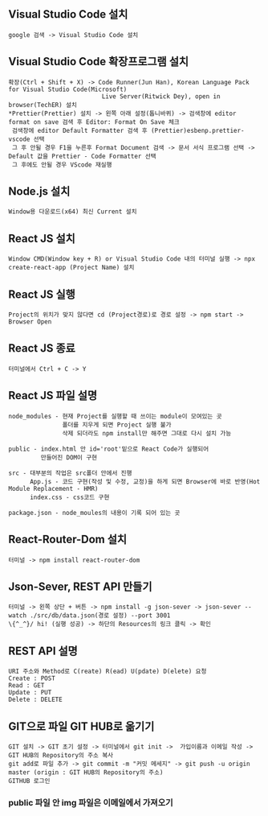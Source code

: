 ## Visual Studio Code 설치

    google 검색 -> Visual Studio Code 설치

## Visual Studio Code 확장프로그램 설치

    확장(Ctrl + Shift + X) -> Code Runner(Jun Han), Korean Language Pack for Visual Studio Code(Microsoft)
                              Live Server(Ritwick Dey), open in browser(TechER) 설치
    *Prettier(Prettier) 설치 -> 왼쪽 아래 설정(톱니바퀴) -> 검색창에 editor format on save 검색 후 Editor: Format On Save 체크
     검색창에 editor Default Formatter 검색 후 (Prettier)esbenp.prettier-vscode 선택
     그 후 안될 경우 F1을 누른후 Format Document 검색 -> 문서 서식 프로그램 선택 -> Default 값을 Prettier - Code Formatter 선택
     그 후에도 안될 경우 VScode 재실행

## Node.js 설치

    Window용 다운로드(x64) 최신 Current 설치

## React JS 설치

    Window CMD(Window key + R) or Visual Studio Code 내의 터미널 실행 -> npx create-react-app (Project Name) 설치

## React JS 실행

    Project의 위치가 맞지 않다면 cd (Project경로)로 경로 설정 -> npm start -> Browser Open

## React JS 종료

    터미널에서 Ctrl + C -> Y

## React JS 파일 설명

    node_modules - 현재 Project를 실행할 때 쓰이는 module이 모여있는 곳
                   폴더를 지우게 되면 Project 실행 불가
                   삭제 되더라도 npm install만 해주면 그대로 다시 설치 가능

    public - index.html 안 id='root'밑으로 React Code가 실행되어
             만들어진 DOM이 구현

    src - 대부분의 작업은 src폴더 안에서 진행
          App.js - 코드 구현(작성 및 수정, 교정)을 하게 되면 Browser에 바로 반영(Hot Module Replacement - HMR)
          index.css - css코드 구현

    package.json - node_moules의 내용이 기록 되어 있는 곳

## React-Router-Dom 설치

    터미널 -> npm install react-router-dom

## Json-Sever, REST API 만들기

    터미널 -> 왼쪽 상단 + 버튼 -> npm install -g json-sever -> json-sever --watch ./src/db/data.json(경로 설정) --port 3001
    \{^_^}/ hi! (실행 성공) -> 하단의 Resources의 링크 클릭 -> 확인

## REST API 설명

    URI 주소와 Method로 C(reate) R(ead) U(pdate) D(elete) 요청
    Create : POST
    Read : GET
    Update : PUT
    Delete : DELETE

## GIT으로 파일 GIT HUB로 옮기기

    GIT 설치 -> GIT 초기 설정 -> 터미널에서 git init ->  가입이름과 이메일 작성 -> GIT HUB의 Repository의 주소 복사
    git add로 파일 추가 -> git commit -m "커밋 메세지" -> git push -u origin master (origin : GIT HUB의 Repository의 주소)
    GITHUB 로그인

### public 파일 안 img 파일은 이메일에서 가져오기
